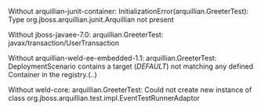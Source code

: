 Without arquillian-junit-container:
    InitializationError(arquillian.GreeterTest): Type org.jboss.arquillian.junit.Arquillian not present

Without jboss-javaee-7.0:
    arquillian.GreeterTest: javax/transaction/UserTransaction

Without arquillian-weld-ee-embedded-1.1:
    arquillian.GreeterTest: DeploymentScenario contains a target (_DEFAULT_) not matching any defined Container in the registry.(..)

Without weld-core:
    arquillian.GreeterTest: Could not create new instance of class org.jboss.arquillian.test.impl.EventTestRunnerAdaptor
